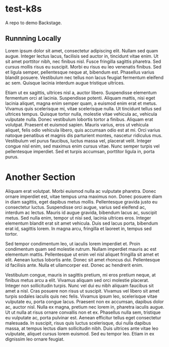 # test-k8s
A repo to demo Backstage.

## Runnning Locally

Lorem ipsum dolor sit amet, consectetur adipiscing elit. Nullam sed quam augue. Integer lectus lacus, facilisis sed auctor in, tincidunt vitae enim. Ut sit amet porttitor nibh, nec finibus nisl. Fusce fringilla sagittis pharetra. Sed cursus mollis risus eu suscipit. Morbi eu risus eu leo venenatis finibus. Sed et ligula semper, pellentesque neque at, bibendum est. Phasellus varius blandit posuere. Vestibulum nec tellus non lacus feugiat fermentum eleifend ac sem. Quisque lacinia interdum augue tristique ultrices.

Etiam ut ex sagittis, ultrices nisl a, auctor libero. Suspendisse elementum fermentum orci at lacinia. Suspendisse potenti. Aliquam mattis, nisi eget lacinia aliquet, magna enim semper quam, a euismod enim erat et metus. Vivamus quis scelerisque mi, vitae scelerisque nulla. Ut tincidunt tellus sed ultrices tempus. Quisque tortor nulla, molestie vitae vehicula ac, vehicula vulputate nulla. Donec vestibulum lobortis tortor a finibus. Aliquam erat volutpat. Praesent et euismod sapien. Mauris varius, eros ut vehicula aliquet, felis odio vehicula libero, quis accumsan odio est at mi. Orci varius natoque penatibus et magnis dis parturient montes, nascetur ridiculus mus. Vestibulum vel purus faucibus, luctus massa vel, placerat velit. Integer congue nisl enim, sed maximus enim cursus vitae. Nunc semper turpis vel pellentesque imperdiet. Sed et turpis accumsan, porttitor ligula in, porta purus.

# Another Section

Aliquam erat volutpat. Morbi euismod nulla ac vulputate pharetra. Donec ornare imperdiet est, vitae tempus urna maximus non. Donec posuere diam in diam sagittis, eget dapibus metus mollis. Pellentesque gravida justo eu consectetur luctus. Suspendisse orci augue, varius sed eleifend ac, interdum ac lectus. Mauris id augue gravida, bibendum lacus ac, suscipit metus. Sed nulla enim, tempor ut nisi sed, lacinia ultrices eros. Integer elementum blandit erat sit amet vehicula. Duis sed lacus porta, bibendum erat id, sagittis lorem. In magna arcu, fringilla et laoreet in, tempus sed tortor.

Sed tempor condimentum leo, ut iaculis lorem imperdiet et. Proin condimentum quam sed molestie rutrum. Nullam imperdiet mauris ac est elementum mattis. Pellentesque ut enim vel nisl aliquet fringilla sit amet et elit. Aenean luctus lobortis ante. Donec sit amet rhoncus dui. Pellentesque id facilisis ante. Nulla et ullamcorper est. Donec ac hendrerit enim.

Vestibulum congue, mauris in sagittis pretium, mi eros pretium neque, at finibus metus arcu a elit. Vivamus aliquam sed orci molestie placerat. Integer non sollicitudin turpis. Nunc vel dui eu nibh aliquam faucibus sit amet a nisl. Cras posuere non risus ut suscipit. Vivamus vel libero sit amet turpis sodales iaculis quis nec felis. Vivamus ipsum leo, scelerisque vitae vulputate eu, porta congue lacus. Praesent non ex accumsan, dapibus dolor ac, auctor nisl. Nulla ex magna, pretium nec lorem in, pharetra iaculis augue. Ut ut nulla at risus ornare convallis non et ex. Phasellus nulla sem, tristique eu vulputate ac, porta pulvinar est. Aenean efficitur tellus eget consectetur malesuada. In suscipit, risus quis luctus scelerisque, dui nulla dapibus massa, at tempus lectus diam sollicitudin nibh. Duis ultrices ante vitae leo vulputate, aliquet cursus lorem euismod. Sed eu tempor leo. Etiam in ex dignissim leo ornare feugiat.
